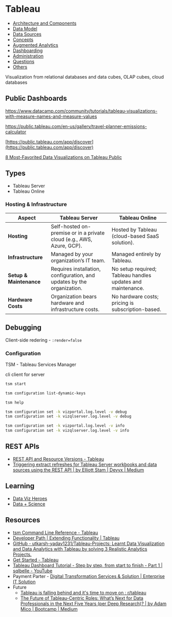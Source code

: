 # Tableau

- [Architecture and Components](ai/data-visualization/tableau/architecture-components.md)
- [Data Model](ai/data-visualization/tableau/data-model.md)
- [Data Sources](ai/data-visualization/tableau/data-sources.md)
- [Concepts](ai/data-visualization/tableau/concepts.md)
- [Augmented Analytics](ai/data-visualization/tableau/augmented-analytics.md)
- [Dashboarding](ai/data-visualization/tableau/dashboarding.md)
- [Administration](ai/data-visualization/tableau/administration.md)
- [Questions](ai/data-visualization/tableau/interview-questions.md)
- [Others](ai/data-visualization/tableau/others.md)

Visualization from relational databases and data cubes, OLAP cubes, cloud databases

## Public Dashboards

https://www.datacamp.com/community/tutorials/tableau-visualizations-with-measure-names-and-measure-values

https://public.tableau.com/en-us/gallery/travel-planner-emissions-calculator

[https://public.tableau.com/app/discover](https://public.tableau.com/app/discover)

[8 Most-Favorited Data Visualizations on Tableau Public](https://www.tableau.com/blog/8-most-favorited-data-visualizations-tableau-public)

## Types

- Tableau Server
- Tableau Online

### Hosting & Infrastructure

| **Aspect**              | **Tableau Server**                                                     | **Tableau Online**                                          |
| ----------------------- | ---------------------------------------------------------------------- | ----------------------------------------------------------- |
| **Hosting**             | Self-hosted on-premise or in a private cloud (e.g., AWS, Azure, GCP).  | Hosted by Tableau (cloud-based SaaS solution).              |
| **Infrastructure**      | Managed by your organization’s IT team.                                | Managed entirely by Tableau.                                |
| **Setup & Maintenance** | Requires installation, configuration, and updates by the organization. | No setup required; Tableau handles updates and maintenance. |
| **Hardware Costs**      | Organization bears hardware and infrastructure costs.                  | No hardware costs; pricing is subscription-based.           |

## Debugging

Client-side redering - `:render=false`

### Configuration

TSM - Tableau Services Manager

cli client for server

```bash
tsm start

tsm configuration list-dynamic-keys

tsm help

tsm configuration set -k vizportal.log.level -v debug
tsm configuration set -k vizqlserver.log.level -v debug

tsm configuration set -k vizportal.log.level -v info
tsm configuration set -k vizqlserver.log.level -v info
```

## REST APIs

- [REST API and Resource Versions - Tableau](https://help.tableau.com/current/api/rest_api/en-us/REST/rest_api_concepts_versions.htm)
- [Triggering extract refreshes for Tableau Server workbooks and data sources using the REST API | by Elliott Stam | Devyx | Medium](https://medium.com/snake-charmer-python-and-analytics/triggering-extract-refreshes-for-tableau-server-workbooks-and-data-sources-using-the-rest-api-d4a8b8c001bf)

## Learning

- [Data Viz Heroes](https://twitter.com/i/lists/231325896)
- [Data + Science](https://www.dataplusscience.com/TableauReferenceGuide/)

## Resources

- [tsm Command Line Reference - Tableau](https://help.tableau.com/current/server/en-us/tsm.htm)
- [Developer Path | Extending Functionality | Tableau](https://www.tableau.com/learn/learning-paths/developer)
- [GitHub - utkarsh-yadav1231/Tableau-Projects: Learnt Data Visualization and Data Analytics with Tableau by solving 3 Realistic Analytics Projects.](https://github.com/utkarsh-yadav1231/Tableau-Projects)
- [Get Started - Tableau](https://help.tableau.com/current/pro/desktop/en-us/gettingstarted_overview.htm)
- [Tableau Dashboard Tutorial - Step by step, from start to finish - Part 1 | sqlbelle - YouTube](https://www.youtube.com/watch?v=cGa7QDeueTA)
- Payment Parter - [Digital Transformation Services & Solution \| Enterprise IT Solution](https://www.uneecops.com/)
- Future
	- [Tableau is falling behind and it's time to move on : r/tableau](https://www.reddit.com/r/tableau/comments/1c0t95s/tableau_is_falling_behind_and_its_time_to_move_on/)
	- [The Future of Tableau-Centric Roles: What’s Next for Data Professionals in the Next Five Years (per Deep Research)? \| by Adam Mico \| Bootcamp \| Medium](https://medium.com/design-bootcamp/the-future-of-tableau-centric-roles-whats-next-for-data-professionals-in-the-next-five-years-per-e48295af2eaf)
